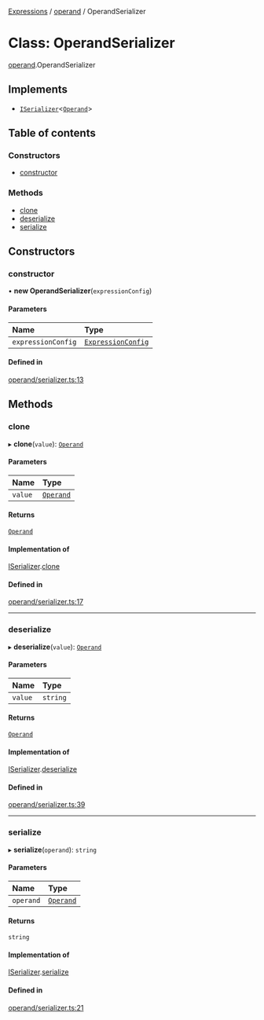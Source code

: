 [Expressions](../README.md) / [operand](../modules/operand.md) / OperandSerializer

# Class: OperandSerializer

[operand](../modules/operand.md).OperandSerializer

## Implements

- [`ISerializer`](../interfaces/model.ISerializer.md)<[`Operand`](model.Operand.md)\>

## Table of contents

### Constructors

- [constructor](operand.OperandSerializer.md#constructor)

### Methods

- [clone](operand.OperandSerializer.md#clone)
- [deserialize](operand.OperandSerializer.md#deserialize)
- [serialize](operand.OperandSerializer.md#serialize)

## Constructors

### constructor

• **new OperandSerializer**(`expressionConfig`)

#### Parameters

| Name | Type |
| :------ | :------ |
| `expressionConfig` | [`ExpressionConfig`](parser.ExpressionConfig.md) |

#### Defined in

[operand/serializer.ts:13](https://github.com/FlavioLionelRita/js-expressions/blob/a373ee9/src/lib/operand/serializer.ts#L13)

## Methods

### clone

▸ **clone**(`value`): [`Operand`](model.Operand.md)

#### Parameters

| Name | Type |
| :------ | :------ |
| `value` | [`Operand`](model.Operand.md) |

#### Returns

[`Operand`](model.Operand.md)

#### Implementation of

[ISerializer](../interfaces/model.ISerializer.md).[clone](../interfaces/model.ISerializer.md#clone)

#### Defined in

[operand/serializer.ts:17](https://github.com/FlavioLionelRita/js-expressions/blob/a373ee9/src/lib/operand/serializer.ts#L17)

___

### deserialize

▸ **deserialize**(`value`): [`Operand`](model.Operand.md)

#### Parameters

| Name | Type |
| :------ | :------ |
| `value` | `string` |

#### Returns

[`Operand`](model.Operand.md)

#### Implementation of

[ISerializer](../interfaces/model.ISerializer.md).[deserialize](../interfaces/model.ISerializer.md#deserialize)

#### Defined in

[operand/serializer.ts:39](https://github.com/FlavioLionelRita/js-expressions/blob/a373ee9/src/lib/operand/serializer.ts#L39)

___

### serialize

▸ **serialize**(`operand`): `string`

#### Parameters

| Name | Type |
| :------ | :------ |
| `operand` | [`Operand`](model.Operand.md) |

#### Returns

`string`

#### Implementation of

[ISerializer](../interfaces/model.ISerializer.md).[serialize](../interfaces/model.ISerializer.md#serialize)

#### Defined in

[operand/serializer.ts:21](https://github.com/FlavioLionelRita/js-expressions/blob/a373ee9/src/lib/operand/serializer.ts#L21)
